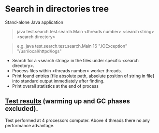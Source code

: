 Search in directories tree
==========================

Stand-alone Java application
>  java test.search.test.search.Main &lt;threads number&gt; &lt;search string&gt; &lt;search directory&gt;

>  e.g.
>  java test.search.test.search.Main 16 ".IOException" "/usr/local/httpd/logs"

 + Search for a &lt;search string&gt; in the files under specific &lt;search directory&gt;.
 + Process files within &lt;threads number&gt; worker threads.
 + Print found entries [file absolute path, absolute position of string in file] into standard output immediately after finding.
 + Print overall statistics at the end of process

[Test results](http://goo.gl/ju7dwp) (warming up and GC phases excluded).
-------------

Test performed at 4 processors computer.
Above 4 threads there no any performance advantage.


